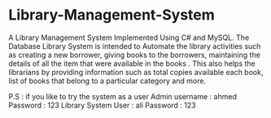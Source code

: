# Library-Management-System
A Library Management System Implemented Using C# and MySQL.
The Database Library System is intended to Automate the library activities such as creating a new borrower, giving books to the borrowers, maintaining the details of all the item that were available in the books . This also helps the librarians by providing information such as total copies available each book, list of books that belong to a particular category and more.


P.S : if you like to try the system as a user 
Admin username : ahmed
Password : 123
Library System User : ali
Password : 123
